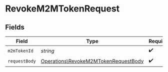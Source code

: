 # RevokeM2MTokenRequest


## Fields

| Field                                                                                        | Type                                                                                         | Required                                                                                     | Description                                                                                  |
| -------------------------------------------------------------------------------------------- | -------------------------------------------------------------------------------------------- | -------------------------------------------------------------------------------------------- | -------------------------------------------------------------------------------------------- |
| `m2mTokenId`                                                                                 | *string*                                                                                     | :heavy_check_mark:                                                                           | N/A                                                                                          |
| `requestBody`                                                                                | [Operations\RevokeM2MTokenRequestBody](../../Models/Operations/RevokeM2MTokenRequestBody.md) | :heavy_check_mark:                                                                           | N/A                                                                                          |